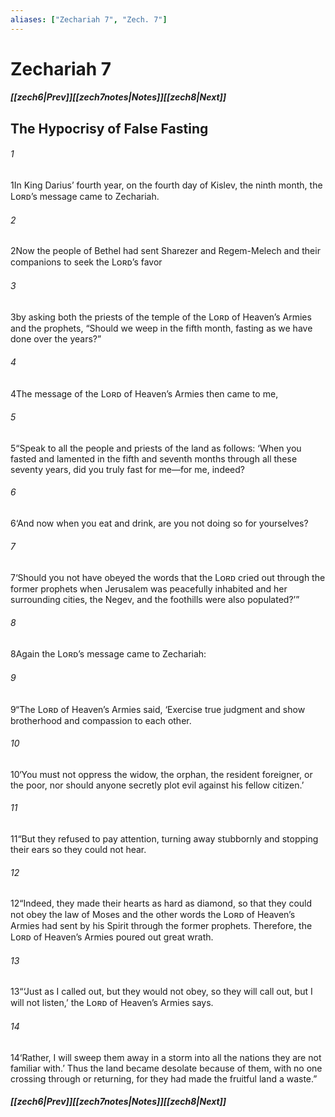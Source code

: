 ```yaml
---
aliases: ["Zechariah 7", "Zech. 7"]
---
```

# Zechariah 7
##### <span class=arrow-left></span>[[zech6|Prev]]<span class=navigation-separator></span>[[zech7notes|Notes]]<span class=navigation-separator></span>[[zech8|Next]]<span class=arrow-right></span>
## The Hypocrisy of False Fasting
###### 1
<span class=verse-first>1</span>In King Darius’ fourth year, on the fourth day of Kislev, the ninth month, the Lᴏʀᴅ’s message came to Zechariah.
###### 2
<span class=verse-body>2</span>Now the people of Bethel had sent Sharezer and Regem-Melech and their companions to seek the Lᴏʀᴅ’s favor
###### 3
<span class=verse-body>3</span>by asking both the priests of the temple of the Lᴏʀᴅ of Heaven’s Armies and the prophets, “Should we weep in the fifth month, fasting as we have done over the years?”
###### 4
<span class=verse-body>4</span>The message of the Lᴏʀᴅ of Heaven’s Armies then came to me,
###### 5
<span class=verse-body>5</span>“Speak to all the people and priests of the land as follows: ‘When you fasted and lamented in the fifth and seventh months through all these seventy years, did you truly fast for me—for me, indeed?
###### 6
<span class=verse-body>6</span>‘And now when you eat and drink, are you not doing so for yourselves?
###### 7
<span class=verse-body>7</span>‘Should you not have obeyed the words that the Lᴏʀᴅ cried out through the former prophets when Jerusalem was peacefully inhabited and her surrounding cities, the Negev, and the foothills were also populated?’”
<div class=paragraph-break></div>

###### 8
<span class=verse-first>8</span>Again the Lᴏʀᴅ’s message came to Zechariah:
###### 9
<span class=verse-body>9</span>“The Lᴏʀᴅ of Heaven’s Armies said, ‘Exercise true judgment and show brotherhood and compassion to each other.
###### 10
<span class=verse-body>10</span>‘You must not oppress the widow, the orphan, the resident foreigner, or the poor, nor should anyone secretly plot evil against his fellow citizen.’
###### 11
<span class=verse-body>11</span>“But they refused to pay attention, turning away stubbornly and stopping their ears so they could not hear.
###### 12
<span class=verse-body>12</span>“Indeed, they made their hearts as hard as diamond, so that they could not obey the law of Moses and the other words the Lᴏʀᴅ of Heaven’s Armies had sent by his Spirit through the former prophets. Therefore, the Lᴏʀᴅ of Heaven’s Armies poured out great wrath.
###### 13
<span class=verse-body>13</span>“‘Just as I called out, but they would not obey, so they will call out, but I will not listen,’ the Lᴏʀᴅ of Heaven’s Armies says.
###### 14
<span class=verse-body>14</span>‘Rather, I will sweep them away in a storm into all the nations they are not familiar with.’ Thus the land became desolate because of them, with no one crossing through or returning, for they had made the fruitful land a waste.”
##### <span class=arrow-left></span>[[zech6|Prev]]<span class=navigation-separator></span>[[zech7notes|Notes]]<span class=navigation-separator></span>[[zech8|Next]]<span class=arrow-right></span>